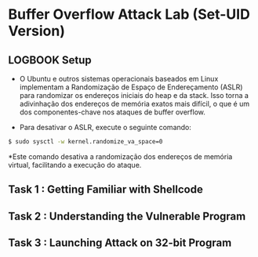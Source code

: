 # Buffer Overflow Attack Lab (Set-UID Version)

## LOGBOOK Setup

* O Ubuntu e outros sistemas operacionais baseados em Linux implementam a Randomização de Espaço de Endereçamento (ASLR) para randomizar os endereços iniciais do heap e da stack. Isso torna a adivinhação dos endereços de memória exatos mais difícil, o que é um dos componentes-chave nos ataques de buffer overflow.

* Para desativar o ASLR, execute o seguinte comando:

```bash
$ sudo sysctl -w kernel.randomize_va_space=0
```

*Este comando desativa a randomização dos endereços de memória virtual, facilitando a execução do ataque.

## Task 1 : Getting Familiar with Shellcode






## Task 2 : Understanding the Vulnerable Program






## Task 3 : Launching Attack on 32-bit Program
